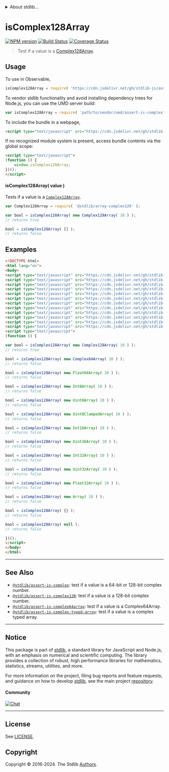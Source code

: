 <!--

@license Apache-2.0

Copyright (c) 2018 The Stdlib Authors.

Licensed under the Apache License, Version 2.0 (the "License");
you may not use this file except in compliance with the License.
You may obtain a copy of the License at

   http://www.apache.org/licenses/LICENSE-2.0

Unless required by applicable law or agreed to in writing, software
distributed under the License is distributed on an "AS IS" BASIS,
WITHOUT WARRANTIES OR CONDITIONS OF ANY KIND, either express or implied.
See the License for the specific language governing permissions and
limitations under the License.

-->


<details>
  <summary>
    About stdlib...
  </summary>
  <p>We believe in a future in which the web is a preferred environment for numerical computation. To help realize this future, we've built stdlib. stdlib is a standard library, with an emphasis on numerical and scientific computation, written in JavaScript (and C) for execution in browsers and in Node.js.</p>
  <p>The library is fully decomposable, being architected in such a way that you can swap out and mix and match APIs and functionality to cater to your exact preferences and use cases.</p>
  <p>When you use stdlib, you can be absolutely certain that you are using the most thorough, rigorous, well-written, studied, documented, tested, measured, and high-quality code out there.</p>
  <p>To join us in bringing numerical computing to the web, get started by checking us out on <a href="https://github.com/stdlib-js/stdlib">GitHub</a>, and please consider <a href="https://opencollective.com/stdlib">financially supporting stdlib</a>. We greatly appreciate your continued support!</p>
</details>

# isComplex128Array

[![NPM version][npm-image]][npm-url] [![Build Status][test-image]][test-url] [![Coverage Status][coverage-image]][coverage-url] <!-- [![dependencies][dependencies-image]][dependencies-url] -->

> Test if a value is a [Complex128Array][@stdlib/array/complex128].



<section class="usage">

## Usage

To use in Observable,

```javascript
isComplex128Array = require( 'https://cdn.jsdelivr.net/gh/stdlib-js/assert-is-complex128array@v0.2.1-umd/browser.js' )
```

To vendor stdlib functionality and avoid installing dependency trees for Node.js, you can use the UMD server build:

```javascript
var isComplex128Array = require( 'path/to/vendor/umd/assert-is-complex128array/index.js' )
```

To include the bundle in a webpage,

```html
<script type="text/javascript" src="https://cdn.jsdelivr.net/gh/stdlib-js/assert-is-complex128array@v0.2.1-umd/browser.js"></script>
```

If no recognized module system is present, access bundle contents via the global scope:

```html
<script type="text/javascript">
(function () {
    window.isComplex128Array;
})();
</script>
```

#### isComplex128Array( value )

Tests if a value is a [`Complex128Array`][@stdlib/array/complex128].

```javascript
var Complex128Array = require( '@stdlib/array-complex128' );

var bool = isComplex128Array( new Complex128Array( 10 ) );
// returns true

bool = isComplex128Array( [] );
// returns false
```

</section>

<!-- /.usage -->

<section class="examples">

## Examples

<!-- eslint no-undef: "error" -->

```html
<!DOCTYPE html>
<html lang="en">
<body>
<script type="text/javascript" src="https://cdn.jsdelivr.net/gh/stdlib-js/array-int8@umd/browser.js"></script>
<script type="text/javascript" src="https://cdn.jsdelivr.net/gh/stdlib-js/array-uint8@umd/browser.js"></script>
<script type="text/javascript" src="https://cdn.jsdelivr.net/gh/stdlib-js/array-uint8c@umd/browser.js"></script>
<script type="text/javascript" src="https://cdn.jsdelivr.net/gh/stdlib-js/array-int16@umd/browser.js"></script>
<script type="text/javascript" src="https://cdn.jsdelivr.net/gh/stdlib-js/array-uint16@umd/browser.js"></script>
<script type="text/javascript" src="https://cdn.jsdelivr.net/gh/stdlib-js/array-int32@umd/browser.js"></script>
<script type="text/javascript" src="https://cdn.jsdelivr.net/gh/stdlib-js/array-uint32@umd/browser.js"></script>
<script type="text/javascript" src="https://cdn.jsdelivr.net/gh/stdlib-js/array-float32@umd/browser.js"></script>
<script type="text/javascript" src="https://cdn.jsdelivr.net/gh/stdlib-js/array-float64@umd/browser.js"></script>
<script type="text/javascript" src="https://cdn.jsdelivr.net/gh/stdlib-js/array-complex64@umd/browser.js"></script>
<script type="text/javascript" src="https://cdn.jsdelivr.net/gh/stdlib-js/array-complex128@umd/browser.js"></script>
<script type="text/javascript" src="https://cdn.jsdelivr.net/gh/stdlib-js/assert-is-complex128array@v0.2.1-umd/browser.js"></script>
<script type="text/javascript">
(function () {

var bool = isComplex128Array( new Complex128Array( 10 ) );
// returns true

bool = isComplex128Array( new Complex64Array( 10 ) );
// returns false

bool = isComplex128Array( new Float64Array( 10 ) );
// returns false

bool = isComplex128Array( new Int8Array( 10 ) );
// returns false

bool = isComplex128Array( new Uint8Array( 10 ) );
// returns false

bool = isComplex128Array( new Uint8ClampedArray( 10 ) );
// returns false

bool = isComplex128Array( new Int16Array( 10 ) );
// returns false

bool = isComplex128Array( new Uint16Array( 10 ) );
// returns false

bool = isComplex128Array( new Int32Array( 10 ) );
// returns false

bool = isComplex128Array( new Uint32Array( 10 ) );
// returns false

bool = isComplex128Array( new Float32Array( 10 ) );
// returns false

bool = isComplex128Array( new Array( 10 ) );
// returns false

bool = isComplex128Array( {} );
// returns false

bool = isComplex128Array( null );
// returns false

})();
</script>
</body>
</html>
```

</section>

<!-- /.examples -->

<!-- Section for related `stdlib` packages. Do not manually edit this section, as it is automatically populated. -->

<section class="related">

* * *

## See Also

-   <span class="package-name">[`@stdlib/assert-is-complex`][@stdlib/assert/is-complex]</span><span class="delimiter">: </span><span class="description">test if a value is a 64-bit or 128-bit complex number.</span>
-   <span class="package-name">[`@stdlib/assert-is-complex128`][@stdlib/assert/is-complex128]</span><span class="delimiter">: </span><span class="description">test if a value is a 128-bit complex number.</span>
-   <span class="package-name">[`@stdlib/assert-is-complex64array`][@stdlib/assert/is-complex64array]</span><span class="delimiter">: </span><span class="description">test if a value is a Complex64Array.</span>
-   <span class="package-name">[`@stdlib/assert-is-complex-typed-array`][@stdlib/assert/is-complex-typed-array]</span><span class="delimiter">: </span><span class="description">test if a value is a complex typed array.</span>

</section>

<!-- /.related -->

<!-- Section for all links. Make sure to keep an empty line after the `section` element and another before the `/section` close. -->


<section class="main-repo" >

* * *

## Notice

This package is part of [stdlib][stdlib], a standard library for JavaScript and Node.js, with an emphasis on numerical and scientific computing. The library provides a collection of robust, high performance libraries for mathematics, statistics, streams, utilities, and more.

For more information on the project, filing bug reports and feature requests, and guidance on how to develop [stdlib][stdlib], see the main project [repository][stdlib].

#### Community

[![Chat][chat-image]][chat-url]

---

## License

See [LICENSE][stdlib-license].


## Copyright

Copyright &copy; 2016-2024. The Stdlib [Authors][stdlib-authors].

</section>

<!-- /.stdlib -->

<!-- Section for all links. Make sure to keep an empty line after the `section` element and another before the `/section` close. -->

<section class="links">

[npm-image]: http://img.shields.io/npm/v/@stdlib/assert-is-complex128array.svg
[npm-url]: https://npmjs.org/package/@stdlib/assert-is-complex128array

[test-image]: https://github.com/stdlib-js/assert-is-complex128array/actions/workflows/test.yml/badge.svg?branch=v0.2.1
[test-url]: https://github.com/stdlib-js/assert-is-complex128array/actions/workflows/test.yml?query=branch:v0.2.1

[coverage-image]: https://img.shields.io/codecov/c/github/stdlib-js/assert-is-complex128array/main.svg
[coverage-url]: https://codecov.io/github/stdlib-js/assert-is-complex128array?branch=main

<!--

[dependencies-image]: https://img.shields.io/david/stdlib-js/assert-is-complex128array.svg
[dependencies-url]: https://david-dm.org/stdlib-js/assert-is-complex128array/main

-->

[chat-image]: https://img.shields.io/gitter/room/stdlib-js/stdlib.svg
[chat-url]: https://app.gitter.im/#/room/#stdlib-js_stdlib:gitter.im

[stdlib]: https://github.com/stdlib-js/stdlib

[stdlib-authors]: https://github.com/stdlib-js/stdlib/graphs/contributors

[umd]: https://github.com/umdjs/umd
[es-module]: https://developer.mozilla.org/en-US/docs/Web/JavaScript/Guide/Modules

[deno-url]: https://github.com/stdlib-js/assert-is-complex128array/tree/deno
[deno-readme]: https://github.com/stdlib-js/assert-is-complex128array/blob/deno/README.md
[umd-url]: https://github.com/stdlib-js/assert-is-complex128array/tree/umd
[umd-readme]: https://github.com/stdlib-js/assert-is-complex128array/blob/umd/README.md
[esm-url]: https://github.com/stdlib-js/assert-is-complex128array/tree/esm
[esm-readme]: https://github.com/stdlib-js/assert-is-complex128array/blob/esm/README.md
[branches-url]: https://github.com/stdlib-js/assert-is-complex128array/blob/main/branches.md

[stdlib-license]: https://raw.githubusercontent.com/stdlib-js/assert-is-complex128array/main/LICENSE

[@stdlib/array/complex128]: https://github.com/stdlib-js/array-complex128/tree/umd

<!-- <related-links> -->

[@stdlib/assert/is-complex]: https://github.com/stdlib-js/assert-is-complex/tree/umd

[@stdlib/assert/is-complex128]: https://github.com/stdlib-js/assert-is-complex128/tree/umd

[@stdlib/assert/is-complex64array]: https://github.com/stdlib-js/assert-is-complex64array/tree/umd

[@stdlib/assert/is-complex-typed-array]: https://github.com/stdlib-js/assert-is-complex-typed-array/tree/umd

<!-- </related-links> -->

</section>

<!-- /.links -->
